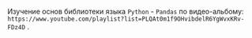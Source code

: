 Изучение основ библиотеки языка `Python`  - `Pandas`  по видео-альбому: `https://www.youtube.com/playlist?list=PLQAt0m1f9OHvibdelR6YgWvxKRv-FDz4D` .
